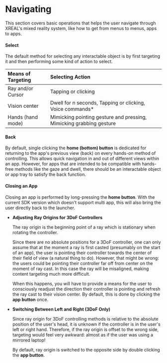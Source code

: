 # Navigating

This section covers basic operations that helps the user navigate through XREAL's mixed reality system, like how to get from menus to menus, apps to apps.

#### Select

The default method for selecting any interactable object is by first targeting it and then performing some kind of action to select.

| Means of Targeting | Selecting Action                                             |
| :----------------- | :----------------------------------------------------------- |
| Ray and/or Cursor  | Tapping or clicking                                          |
| Vision center      | Dwell for n seconds, Tapping or clicking, Voice commands*    |
| Hands (hand mode)  | Mimicking pointing gesture and pressing, Mimicking grabbing gesture |

#### Back

By default, single clicking the **home (bottom) button** is dedicated for returning to the app's previous view (back) on every hands-on method of controlling. This allows quick navigation in and out of different views within an app. However, for apps that are intended to be compatible with hands-free methods like the gaze and dwell, there should be an interactable object or app tray to satisfy the back function.

#### Closing an App

Closing an app is performed by long-pressing the **home button**. With the current SDK version which doesn't support multi app, this will also bring the user directly back to the launcher.

- **Adjusting Ray Origins for 3DoF Controllers**

  The ray origin is the beginning point of a ray which is stationary when rotating the controller.

  Since there are no absolute positions for a 3DoF controller, one can only assume that at the moment a ray is first casted (presumably on the start of an app), the user is pointing their controller towards the center of their field of view (a natural thing to do). However, that might be wrong: the users could be pointing their controller far off from center on the moment of ray cast. In this case the ray will be misaligned, making content targeting much more difficult.

  When this happens, you will have to provide a means for the user to consciously readjust the direction their controller is pointing and refresh the ray cast to their vision center. By default, this is done by clicking the **app button** once.

- **Switching Between Left and Right (3DoF Only)**

  Since ray origin for 3DoF controlling methods is relative to the absolute position of the user's head, it is unknown if the controller is in the user's left or right hand. Therefore, if the ray origin is offset to the wrong side, targeting would feel very awkward: almost as if the user was using a mirrored laptop!

  By default, ray origin is switched to the opposite side by double clicking the **app button**.
